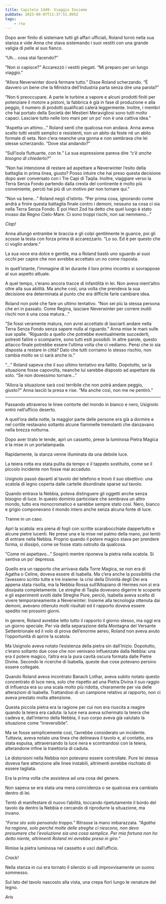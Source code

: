 ```yaml
---
title: Capitolo 1449- Viaggio Insieme
pubDate: 2025-08-07T11:37:51.095Z
tags:
    - rtw
---
```



Dopo aver finito di sistemare tutti gli affari ufficiali, Roland tornò nella sua stanza e vide Anna che stava sistemando i suoi vestiti con una grande valigia di pelle al suo fianco.


“Uh... cosa stai facendo?”


“Non si capisce?” Accarezzò i vestiti piegati. “Mi preparo per un lungo viaggio.”


“Allora Neverwinter dovrà fermare tutto.” Disse Roland scherzando. “È davvero un bene che la Ministra dell’Industria parta senza dire una parola?”


“Non ti preoccupare. A parte le turbine a vapore e alcuni prodotti finiti per potenziare il motore a pistoni, la fabbrica è già in fase di produzione e alla peggio, il numero di prodotti qualificati calerà leggermente. Inoltre, i membri che hai portato della Società dei Mestieri Meravigliosi sono tutti molto capaci. Lasciare tutto nelle loro mani per un po’ non è una cattiva idea.”


“Aspetta un attimo...” Roland sentì che qualcosa non andava. Anna aveva scelto tutti vestiti semplici e resistenti, non un abito da feste né un abito formale di seta. Non c’era neanche una gonna e non sembrava che lei stesse scherzando. “Dove stai andando?”


“Sull’isola fluttuante, con te.” La sua espressione pareva dire <em>“c’è anche bisogno di chiederlo?”</em>


“Non hai intenzione di restare ad aspettare a Neverwinter l’esito della battaglia in prima linea, giusto? Posso intuire che hai preso questa decisione dopo aver conversato con i Tre Capi di Taqila. Inoltre, viaggiare verso la Terra Senza Fondo partendo dalla cresta del continente è molto più conveniente, perciò hai più di un motivo per non tornare qui.”


“Non va bene...” Roland negò d’istinto. “Per prima cosa, ignorando come andrà a finire questa battaglia finale contro i demoni, nessuno sa cosa ci sia nella Terra Senza Fondo. E poi Hect Zod ha detto che quel luogo è stato invaso dai Regno Cielo-Mare. Ci sono troppi rischi, non sai nemmeno...”


<em>Clap!</em>


Anna allungò entrambe le braccia e gli colpì gentilmente le guance, poi gli scosse la testa con forza prima di accarezzarlo. “Lo so. Ed è per questo che ci voglio andare.”


La sua voce era dolce e gentile, ma a Roland bastò uno sguardo ai suoi occhi per capire che non avrebbe accettato un no come risposta.


In quell’istante, l’immagine di lei durante il loro primo incontro si sovrappose al suo aspetto attuale.


A quel tempo, c’erano ancora tracce di infantilità in lei. Non aveva nient’altro oltre alla sua abilità. Ma anche così, una volta che prendeva la sua decisione era determinata al punto che era difficile farle cambiare idea.


Roland non poté che fare un ultimo tentativo. “Non sei più la stessa persona che eri in passato. Come Regina, lasciare Neverwinter per correre inutili rischi non è una cosa matura...”


“Se fossi veramente matura, non avrei accettato di lasciarti andare nella Terra Senza Fondo senza sapere nulla al riguardo.” Anna mise le mani sulle sue spalle. “Riguardo a quello che potrebbe eventualmente succederti, potresti fallire o scomparire, sono tutti esiti possibili. In altre parole, questo attacco finale potrebbe essere l’ultima volta che ci vediamo. Pensi che io sia disposta a restare in città? Dato che tutti corriamo lo stesso rischio, non cambia molto se ci sarà anche io.”


“...” Roland sapeva che il suo ultimo tentativo era fallito. Dopotutto, se la situazione fosse capovolta, neanche lui sarebbe disposto ad aspettare da solo. “Se non dovessimo tornare...”


“Allora la situazione sarà così terribile che non potrà andare peggio, giusto?” Anna lasciò la presa e rise. “Ma anche così, non me ne pentirò.”


***






Passando attraverso le linee contorte del mondo in bianco e nero, Usignolo entrò nell’ufficio deserto.


A quell’ora della notte, la maggior parte delle persone era già a dormire e nel cortile restavano soltanto alcune fiammelle tremolanti che danzavano nella brezza notturna.


Dopo aver tirato le tende, aprì un cassetto, prese la luminosa Pietra Magica e la mise in un portalampada.


Rapidamente, la stanza venne illuminata da una debole luce.


La teiera rotta era stata pulita da tempo e il tappeto sostituito, come se il piccolo incidente non fosse mai accaduto.


Usignolo passò davanti al tavolo del telefono e trovò il suo obiettivo: una scatola di legno coperta dalle cartelle disordinate sparse sul tavolo.


Quando entrava la Nebbia, poteva distinguere gli oggetti anche senza bisogno di luce. In questo dominio particolare che sembrava un altro mondo, tutto era monocromatico e sarebbe sempre stato così. Nero, bianco e grigio componevano il mondo intero anche senza alcuna fonte di luce.


Tranne in un caso.


Aprì la scatola: era piena di fogli con scritte scarabocchiate dappertutto e alcune pietre lucenti. Ne prese una e la mise nel palmo della mano, poi tentò di entrare nella Nebbia. Proprio quando il potere magico stava per prendere forma, si dissipò, come se fosse stato ostruito da qualcosa.


“Come mi aspettavo...” Sospirò mentre riponeva la pietra nella scatola. Si sentiva un po’ depressa.


Quello era un rapporto che arrivava dalla Torre Magica, se non era di Agatha o Celine, doveva essere di Isabella. Ma c’era anche la possibilità che l’avessero scritto tutte e tre insieme: la crisi della Divinità degli Dei era appena stata risolta, ma la Nebbia Rossa sull’Altopiano di Hermes non si era dissipata completamente. Le streghe di Taqila dovevano digerire le scoperte e gli esperimenti svolti dalle Streghe Pure, perciò, Isabella aveva scelto di vivere temporaneamente a Neverwinter. Insieme alla tecnologia ottenuta dai demoni, avevano ottenuto molti risultati ed il rapporto doveva essere spedito nei prossimi giorni.


In genere, Roland avrebbe letto tutto il rapporto il giorno stesso, ma oggi era un giorno speciale. Per via della separazione della Montagna del Versante Settentrionale ed il volo di prova dell’enorme aereo, Roland non aveva avuto l’opportunità di aprire la scatola.


Ma Usignolo aveva notato l’esistenza della pietra sin dall’inizio. Dopotutto, c’erano soltanto due cose che non venivano influenzate dalla Nebbia: una era il potere magico, l’altra era la pura cavità oscura formata dalle Pietre Divine. Secondo le ricerche di Isabella, queste due cose potevano persino essere collegate.


Quando Roland aveva incontrato Banach Lothar, aveva subito notato questo concentrato di luce nera, solo che rispetto ad una Pietra Divina il suo raggio di influenza era su una scala molto più ridotta, chiaramente per via delle alterazioni di Isabella. Trattandosi di un campione relativo al rapporto, non ci aveva prestato molta attenzione.


Questa piccola pietra era la ragione per cui non era riuscita a reagire quando la teiera era caduta: la luce nera aveva schermato la teiera che cadeva e, dall’interno della Nebbia, il suo corpo aveva già valutato la situazione come “irreversibile”.


Ma se fosse semplicemente così, l’avrebbe considerato un incidente. Tuttavia, aveva notato una linea che delineava il tavolo e, al contatto, era stata espulsa, attraversando la luce nera e scontrandosi con la teiera, alterandone infine la traiettoria di caduta.


Le distorsioni nella Nebbia non potevano essere controllate. Pure lei stessa doveva fare attenzione alle linee instabili, altrimenti avrebbe rischiato di essere tagliata.


Era la prima volta che assisteva ad una cosa del genere.


Non sapeva se era stata una mera coincidenza o se qualcosa era cambiato dentro di lei.


Tentò di manifestare di nuovo l’abilità, toccando ripetutamente il bordo del tavolo da dentro la Nebbia e cercando di riprodurre la situazione, ma invano.


<em>“Forse sto solo pensando troppo.” </em>Ritrasse la mano imbarazzata.<em> “Agatha ha ragione, solo perché molte delle streghe ci riescono, non devo presumere che l’evoluzione sia una cosa semplice. Per mia fortuna non ho detto niente, altrimenti Roland mi avrebbe presa in giro.”</em>


Rimise la pietra luminosa nel cassetto e uscì dall’ufficio.


<em>Crack!</em>


Nella stanza in cui era tornato il silenzio si udì improvvisamente un suono sommesso.


Sul lato del tavolo nascosto alla vista, una crepa fiorì lungo le venature del legno.










<em>Aris</em>
                                


                                



